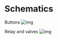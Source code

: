 # Schematics

Buttons 
![img](https://github.com/tedelm/MultiFiller/img/button.JPG)

Relay and valves
![img](https://github.com/tedelm/MultiFiller/img/valveRelay.JPG)